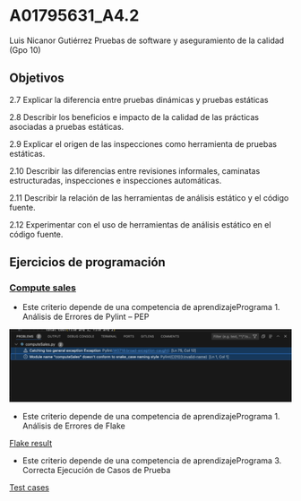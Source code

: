 # A01795631_A4.2

Luis Nicanor Gutiérrez
Pruebas de software y aseguramiento de la calidad (Gpo 10)

## Objetivos
2.7 Explicar la diferencia entre pruebas dinámicas y pruebas estáticas

2.8 Describir los beneficios e impacto de la calidad de las prácticas asociadas a pruebas estáticas.

2.9 Explicar el origen de las inspecciones como herramienta de pruebas estáticas.

2.10 Describir las diferencias entre revisiones informales, caminatas estructuradas, inspecciones e inspecciones automáticas.

2.11 Describir la relación de las herramientas de análisis estático y el código fuente.

2.12 Experimentar con el uso de herramientas de análisis estático en el código fuente.

## Ejercicios de programación

### [Compute sales](https://github.com/luisnicg/A01795631_A5.2/tree/main/)

* Este criterio depende de una competencia de aprendizajePrograma 1. Análisis de Errores de Pylint – PEP 

![Pylint](Evidences/C1-Pylint.png "Pylint result")

* Este criterio depende de una competencia de aprendizajePrograma 1. Análisis de Errores de Flake


[Flake result](https://github.com/luisnicg/A01795631_A5.2/blob/main/Evidences/C2-%20Flake.mp4)


* Este criterio depende de una competencia de aprendizajePrograma 3. Correcta Ejecución de Casos de Prueba

[Test cases](https://github.com/luisnicg/A01795631_A5.2/blob/main/Evidences/C3-TestCases.mp4)